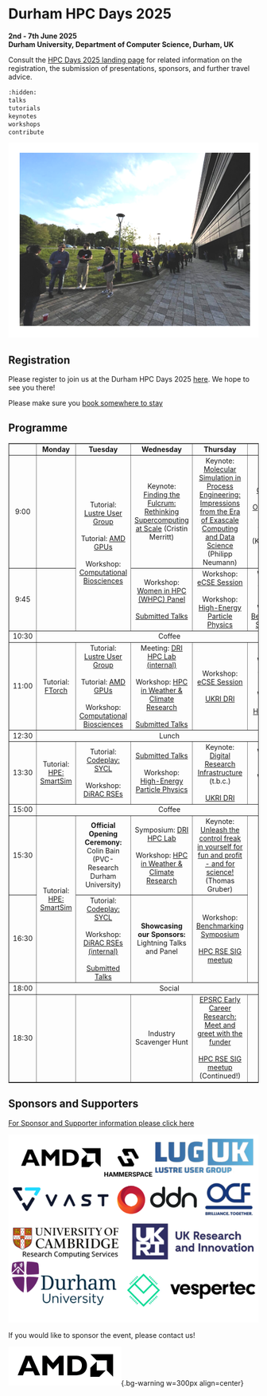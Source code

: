 # Durham HPC Days 2025
**2nd - 7th June 2025**\
**Durham University, Department of Computer Science, Durham, UK**

Consult the [HPC Days 2025 landing page](https://www.durham.ac.uk/research/institutes-and-centres/data-science/events-/durham---hpc-days/) for related information on the registration, the submission of presentations, sponsors, and further travel advice.

```{toctree}
:hidden:
talks
tutorials
keynotes
workshops
contribute
```

![HPCDays](../images/HPC-days-pic.png)

## Registration 
Please register to join us at the Durham HPC Days 2025 [here](https://pay.durham.ac.uk/event-durham/durham-hpc-days-2025). We hope to see you there!

Please make sure you [book somewhere to stay](hotels.md)

## Programme

<!-- <table border="1" cellspacing="0" cellpadding="5"> -->
<table border="1" style="width: 100%; text-align: center;">
<tr>
  <td></td>
  <td><b>Monday </b></td>
  <td><b>Tuesday </b></td>
  <td><b>Wednesday </b></td>
  <td><b>Thursday </b></td>
  <td><b>Friday </b></td>
  <td><b>Saturday </b></td>
</tr>
<tr>
  <td> 9:00 </td>
  <td> </td>
  <td rowspan="2"> Tutorial: <a href="tutorials.html#lustre-user-group-darshan-profiling-on-lustre">Lustre User Group</a> <br /><br />  Tutorial: <a href="tutorials.html#amd-gpus-simplify-your-hpc-application-port-to-gpus-openmp-and-managed-memory-on-amd-mi300a-and-mi300x">AMD GPUs</a> <br /><br /> Workshop: <a href="workshops.html#computational-biosciences">Computational Biosciences</a></td>
  <td> Keynote: <a href="keynotes.html#cristin-merritt-chief-marketing-officer-alces-flight-ltd">Finding the Fulcrum: Rethinking Supercomputing at Scale</a> (Cristin Merritt)</td>
  <td> Keynote: <a href="keynotes.html#prof-dr-philipp-neumann">Molecular Simulation in Process Engineering: Impressions from the Era of Exascale Computing and Data Science</a> (Philipp Neumann) </td>
  <td> Keynote: <a href="keynotes.html#dr-katy-clough-stfc-ernest-rutherford-research-fellow">Challenges and Opportunities in HPC for Numerical Relativity</a> (Katy Clough) </td>
  <td rowspan=13> <a href="social.html">Join us for our Saturday Social!</a> </td>
</tr>
<tr>
  <td> 9:45 </td>
  <td>  </td>
  <td> Workshop: <a href="workshops.html#women-in-hpc-whpc">Women in HPC (WHPC) Panel</a> <br /><br /> <a href="talks.html#wednesday-4-june-2025-09-45-to-10-30">Submitted Talks</a> </td>
  <td> Workshop: <a href="workshops.html#ecse-session">eCSE Session</a><br/><br/>Workshop: <a href="workshops.html#id1">High-Energy Particle Physics</a> </td>
  <td> Workshop: <a href="workshops.html#numerical-relativity">Numerical Relativity</a><br/><br/>
       Workshop: <a href="workshops.html#id2">Benchmarking Symposium</a> </td>
</tr> 
<tr>
  <td> 10:30 </td>
  <td colspan="5" align="center">Coffee</td>
</tr>
<tr>
  <td> 11:00 </td>
  <td> Tutorial: <a href="tutorials.html#iccs-ftorch">FTorch</a> </td>
  <td> Tutorial: <a href="tutorials.html#lustre-user-group-darshan-profiling-on-lustre">Lustre User Group</a> <br /> <br /> Tutorial: <a href="tutorials.html#amd-gpus-simplify-your-hpc-application-port-to-gpus-openmp-and-managed-memory-on-amd-mi300a-and-mi300x">AMD GPUs</a><br /><br /> Workshop: <a href="workshops.html#computational-biosciences">Computational Biosciences</a> </td>
  <td> Meeting: <a href="dri.html">DRI HPC Lab (internal)</a><br/><br /> Workshop: <a href="workshops.html#hpc-in-weather-climate-research">HPC in Weather & Climate Research</a> <br/><br/> <a href="talks.html#wednesday-4-june-2025-11-00-to-12-30">Submitted Talks</a></td>
  <td> Workshop: <a href="workshops.html#ecse-session">eCSE Session</a> <br/><br/><a href="dri.html">UKRI DRI</a> </td>
  <td> Workshop: <a href="workshops.html#numerical-relativity">Numerical Relativity</a> <br/><br/>Workshop: <a href="workshops.html#id3">Women in HPC (WHPC) </a> </td>
</tr> 
<tr>
  <td> 12:30 </td>
  <td colspan="5" align="center">Lunch</td>
</tr>
<tr>
  <td> 13:30 </td>
  <td> Tutorial: <a href="tutorials.html#hpe-smartsim"> HPE: SmartSim</a> </td>
  <td> Tutorial: <a href="tutorials.html#codeplay-accelerate-your-code-on-gpus-and-more-using-c-and-sycl">Codeplay: SYCL</a> <br /> <br /> Workshop: <a href="workshops.html#dirac-rses"> DiRAC RSEs </a> </td>
  <td> <a href="talks.html#wednesday-4-june-2025-13-30-to-15-00">Submitted Talks</a> <br /><br /> Workshop: <a href="workshops.html#hpc-htc-in-high-energy-physics">High-Energy Particle Physics</a> </td>
  <td> Keynote: <a href="dri.html">Digital Research Infrastructure</a> <br /> (t.b.c.) <br /><br /> <a href="dri.html">UKRI DRI</a></td>
  <td> Workshop: <a href="workshops.html#cosec">CoSeC</a> <br/><br/>Workshop: <a href="workshops.html#id4">Particle physics</a> </td>
</tr> 
<tr>
  <td> 15:00 </td>
  <td colspan="5" align="center">Coffee</td>
</tr>
<tr>
  <td> 15:30 </td>
  <td rowspan="2"> Tutorial: <a href="tutorials.html#hpe-smartsim"> HPE: SmartSim</a> </td>
  <td> <b>Official Opening Ceremony:</b> <br /> Colin Bain (PVC-Research Durham University) </td>
  <td> Symposium: <a href="dri.html">DRI HPC Lab</a><br/><br /> Workshop: <a href="workshops.html#hpc-in-weather-climate-research">HPC in Weather & Climate Research</a> </td>
  <td> Keynote: <a href="keynotes.html#thomas-gruber-regionales-rechenzentrum-erlangen-rrze">Unleash the control freak in yourself for fun and profit - and for science!</a> (Thomas Gruber) </td>
  <td rowspan="2"> <!--UKRI panel with CoSeC--> </td>
</tr>
<tr>
  <td> 16:30 </td>
  <td> Tutorial: <a href="tutorials.html#codeplay-accelerate-your-code-on-gpus-and-more-using-c-and-sycl">Codeplay: SYCL</a> <br /><br />  Workshop: <a href="workshops.html#dirac-rses">DiRAC RSEs (internal)</a> <br/><br/><a href="talks.html#tuesday-3-june-2025-16-30-to-17-50">Submitted Talks</a></td>
  <td> <b>Showcasing our Sponsors:</b> Lightning Talks and Panel</td>
  <td>Workshop: <a href="workshops.html#benchmarking-symposium-benchmarking-of-hpc-systems-for-simulation-and-ai">Benchmarking Symposium</a><br /><br /><a href="workshops.html#hpc-rse-sig-meet-up">HPC RSE SIG meetup</a></td>
</tr>
<tr>
  <td> 18:00 </td>
  <td colspan="5" align="center">Social</td>
</tr>
<tr>
  <td>18:30</td>
  <td />
  <td />
  <td>Industry Scavenger Hunt</td>
  <td><a href="keynotes.html#christian-oganbule-epsrc">EPSRC Early Career Research: Meet and greet with the funder</a><br /><br /><a href="workshops.html#hpc-rse-sig-meet-up">HPC RSE SIG meetup</a> <br />(Continued!)</td>
</tr>
</table>


## Sponsors and Supporters

[For Sponsor and Supporter information please click here](sponsor.md)

![Sponsors](../images/logos.png)



If you would like to sponsor the event, please contact us!

![AnimatedSponsors](../images/animatedhpcdayslogo.gif){.bg-warning w=300px align=center}
